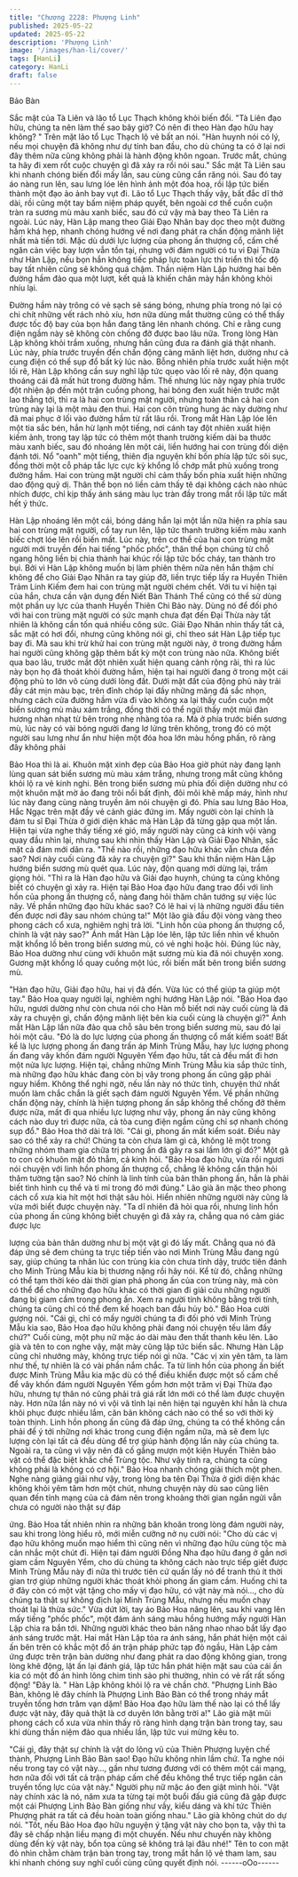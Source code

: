 ```yaml
---
title: "Chương 2228: Phượng Linh"
published: 2025-05-22
updated: 2025-05-22
description: 'Phượng Linh'
image: '/images/han-li/cover/'
tags: [HanLi]
category: HanLi
draft: false
---
```


Bảo Bàn

Sắc mặt của Tà Liên và lão tổ Lục Thạch không khỏi biến đổi.
"Tà Liên đạo hữu, chúng ta nên làm thế sao bây giờ? Có nên đi
theo Hàn đạo hữu hay không? " Trên mặt lão tổ Lục Thạch lộ vẻ
bất an nói.
"Hàn huynh nói có lý, nếu mọi chuyện đã không như dự tính ban
đầu, cho dù chúng ta có ở lại nơi đây thêm nữa cũng không phải
là hành động khôn ngoan. Trước mắt, chúng ta hãy đi xem rốt
cuộc chuyện gì đã xảy ra rồi nói sau." Sắc mặt Tà Liên sau khi
nhanh chóng biến đổi mấy lần, sau cùng cũng cắn răng nói.
Sau đó tay áo nàng run lên, sau lưng lóe lên hình ảnh một đóa
hoa, rồi lập tức biến thành một đạo ảo ảnh bay vụt đi.
Lão tổ Lục Thạch thấy vậy, bất đắc dĩ thở dài, rồi cũng một tay
bấm niệm pháp quyết, bên ngoài cơ thể cuồn cuộn tràn ra sương
mù màu xanh biếc, sau đó cứ vậy mà bay theo Tà Liên ra ngoài.
Lúc này, Hàn Lập mang theo Giải Đạo Nhân bay dọc theo một
đường hầm khá hẹp, nhanh chóng hướng về nơi đang phát ra
chấn động mãnh liệt nhất mà tiến tới.
Mặc dù dưới lực lượng của phong ấn thượng cổ, cấm chế ngăn
cản việc bay lượn vẫn tồn tại, nhưng với đám người có tu vi Đại
Thừa như Hàn Lập, nếu bọn hắn không tiếc pháp lực toàn lực thi
triển thì tốc độ bay tất nhiên cũng sẽ không quá chậm.
Thần niệm Hàn Lập hướng hai bên đường hầm đảo qua một lượt,
kết quả là khiến chân mày hắn không khỏi nhíu lại.

Đường hầm này trông có vẻ sạch sẽ sáng bóng, nhưng phía
trong nó lại có chi chít những vết rách nhỏ xíu, hơn nữa dùng mắt
thường cũng có thể thấy được tốc độ bay của bọn hắn đang tăng
lên nhanh chóng.
Chỉ e rằng cung điện ngầm này sẽ không còn chống đỡ được bao
lâu nữa.
Trong lòng Hàn Lập không khỏi trầm xuống, nhưng hắn cũng đưa
ra đánh giá thật nhanh.
Lúc này, phía trước truyền đến chấn động càng mãnh liệt hơn,
dường như cả cung điện có thể sụp đổ bất kỳ lúc nào.
Bỗng nhiên phía trước xuất hiện một lối rẽ, Hàn Lập không cần
suy nghĩ lập tức quẹo vào lối rẽ này, độn quang thoáng cái đã mất
hút trong đường hầm.
Thế nhưng lúc này ngay phía trước đột nhiện ập đến một trận
cuồng phong, hai bóng đen xuất hiện trước mặt lao thẳng tới, thì
ra là hai con trùng mặt người, nhưng toàn thân cả hai con trùng
này lại là một màu đen thui.
Hai con côn trùng hung ác này dường như đã mai phục ở lối vào
đường hầm từ rất lâu rồi.
Trong mắt Hàn Lập lóe lên một tia sắc bén, hắn hừ lạnh một
tiếng, nơi cánh tay đột nhiên xuất hiện kiếm ảnh, trong tay lập tức
có thêm một thanh trường kiếm dài ba thước màu xanh biếc, sau
đó nhoáng lên một cái, liền hướng hai con trùng đối diện đánh tới.
Nổ "oanh" một tiếng, thiên địa nguyên khí bốn phía lập tức sôi
sục, đồng thời một cỗ pháp tắc lực cực kỳ khổng lồ chớp mắt phủ
xuống trong đường hầm.
Hai con trùng mặt người chỉ cảm thấy bốn phía xuất hiện những
dao động quỷ dị. Thân thể bọn nó liền cảm thấy tê dại không cách
nào nhúc nhích được, chỉ kịp thấy ánh sáng màu lục tràn đầy
trong mắt rồi lập tức mất hết ý thức.

Hàn Lập nhoáng lên một cái, bóng dáng hắn lại một lần nữa hiện
ra phía sau hai con trùng mặt người, cổ tay run lên, lập tức thanh
trường kiếm màu xanh biếc chợt lóe lên rồi biến mất.
Lúc này, trên cơ thể của hai con trùng mặt người mới truyền đến
hai tiếng "phốc phốc", thân thể bọn chúng từ chỗ ngang hông liền
bị chia thành hai khúc rồi lập tức bốc cháy, tan thành tro bụi.
Bởi vì Hàn Lập không muốn bị làm phiên thêm nữa nên hắn thậm
chí không để cho Giải Đạo Nhân ra tay giúp đỡ, liền trực tiếp lấy
ra Huyền Thiên Trảm Linh Kiếm đem hai con trùng mặt người
chém chết.
Với tu vi hiện tại của hắn, chưa cần vận dụng đến Niết Bàn Thánh
Thể cũng có thể sử dùng một phần uy lực của thanh Huyền Thiên
Chi Bảo này. Dùng nó để đối phó với hai con trùng mặt người có
sức mạnh chưa đạt đến Đại Thừa này tất nhiên là không cần tốn
quá nhiều công sức.
Giải Đạo Nhân nhìn thấy tất cả, sắc mặt có hơi đổi, nhưng cũng
không nói gì, chỉ theo sát Hàn Lập tiếp tục bay đi.
Mà sau khi trừ khử hai con trùng mặt người này, ở trong đường
hầm hai người cũng không gặp thêm bất kỳ một con trùng nào
nữa.
Không biết qua bao lâu, trước mắt đột nhiên xuất hiện quang
cảnh rộng rãi, thì ra lúc này bọn họ đã thoát khỏi đường hầm,
hiện tại hai người đang ở trong một cái động phủ to lớn vô cùng
dưới lòng đất.
Dưới mặt đất của động phủ này trải đầy cát mịn màu bạc, trên
đỉnh chóp lại đầy những măng đá sắc nhọn, nhưng cách cửa
đường hầm vừa đi vào không xa lại thấy cuồn cuộn một biển
sương mù màu xám trắng, đồng thời có thể ngửi thấy một mùi
đàn hương nhàn nhạt từ bên trong nhẹ nhàng tỏa ra.
Mà ở phía trước biển sương mù, lúc này có vài bóng người đang
lơ lửng trên không, trong đó có một người sau lưng như ẩn như
hiện một đóa hoa lớn màu hồng phấn, rõ ràng đây không phải

Bảo Hoa thì là ai.
Khuôn mặt xinh đẹp của Bảo Hoa giờ phút này đang lạnh lùng
quan sát biển sương mù màu xám trắng, nhưng trong mắt cũng
không khỏi lộ ra vẻ kinh nghi.
Bên trong biển sương mù phía đối diện dường như có một khuôn
mặt mờ ảo đang trôi nổi bất định, đôi môi khẽ mấp máy, hình như
lúc này đang cùng nàng truyền âm nói chuyện gì đó.
Phía sau lưng Bảo Hoa, Hắc Ngạc trên mặt đầy vẻ cảnh giác
đứng im. Mấy người còn lại chính là đám tu sĩ Đại Thừa ở giới
diện khác mà Hàn Lập đã từng gặp qua một lần.
Hiện tại vừa nghe thấy tiếng xé gió, mấy người này cũng cả kinh
vội vàng quay đầu nhìn lại, nhưng sau khi nhìn thấy Hàn Lập và
Giải Đạo Nhân, sắc mặt cả đám mới dãn ra.
"Thế nào rồi, những đạo hữu khác vẫn chưa đến sao? Nơi này
cuối cùng đã xảy ra chuyện gì?" Sau khi thần niệm Hàn Lập
hướng biển sương mù quét qua. Lúc này, độn quang mới dừng
lại, trầm giọng hỏi.
"Thì ra là Hàn đạo hữu và Giải đạo huynh, chúng ta cũng không
biết có chuyện gì xảy ra. Hiện tại Bảo Hoa đạo hữu đang trao đổi
với linh hồn của phong ấn thượng cổ, nàng đang hỏi thăm chân
tướng sự việc lúc nãy. Về phần những đạo hữu khác sao? Có lẽ
hai vị là những người đầu tiên đến được nơi đây sau nhóm chúng
ta!" Một lão già đầu đội vòng vàng theo phong cách cổ xưa,
nghiêm nghị trả lời.
"Linh hồn của phong ấn thượng cổ, chính là vật này sao?" Ánh
mắt Hàn Lập lóe lên, lập tức liền nhìn về khuôn mặt khổng lồ bên
trong biển sương mù, có vẻ nghi hoặc hỏi.
Đúng lúc này, Bảo Hoa dường như cùng với khuôn mặt sương
mù kia đã nói chuyện xong.
Gương mặt khổng lồ quay cuồng một lúc, rồi biến mất bên trong
biển sương mù.

"Hàn đạo hữu, Giải đạo hữu, hai vị đã đến. Vừa lúc có thể giúp ta
giúp một tay." Bảo Hoa quay người lại, nghiêm nghị hướng Hàn
Lập nói.
"Bảo Hoa đạo hữu, ngươi dường như còn chưa nói cho Hàn mỗ
biết nơi này cuối cùng là đã xảy ra chuyện gì, chấn động mãnh liệt
bên kia cuối cùng là chuyện gì?" Ánh mắt Hàn Lập lần nữa đảo
qua chỗ sâu bên trong biển sương mù, sau đó lại hỏi một câu.
"Đó là do lực lượng của phong ấn thượng cổ mất kiểm soát! Bất
kể là lực lượng phong ấn đang trấn áp Minh Trùng Mẫu, hay lực
lượng phong ấn đang vây khốn đám người Nguyên Yểm đạo hữu,
tất cả đều mất đi hơn một nửa lực lượng. Hiện tại, chẳng những
Minh Trùng Mẫu kia sắp thức tỉnh, mà những đạo hữu khác đang
còn bị vây trong phong ấn cũng gặp phải nguy hiểm. Không thể
nghi ngờ, nếu lần này nó thức tỉnh, chuyện thứ nhất muốn làm
chắc chắn là giết sạch đám người Nguyên Yểm. Về phần những
chấn động này, chính là hiện tượng phong ấn sắp không thể
chống đỡ thêm được nữa, mất đi qua nhiều lực lượng như vậy,
phong ấn này cũng không cách nào duy trì được nữa, cả tòa cung
điện ngầm cũng chỉ sợ nhanh chóng sụp đổ." Bảo Hoa thở dài trả
lời.
"Cái gì, phong ấn mất kiểm soát. Điều này sao có thể xảy ra chứ!
Chúng ta còn chưa làm gì cả, không lẽ một trong những nhóm
tham gia chữa trị phong ấn đã gây ra sai lầm lớn gì đó?" Một gã to
con có khuôn mặt đỏ thẫm, cả kinh hỏi.
"Bảo Hoa đạo hữu, vừa rồi ngươi nói chuyện với linh hồn phong
ấn thượng cổ, chẳng lẽ không cẩn thận hỏi thăm tường tận sao?
Nó chính là linh tính của bản thân phong ấn, hẳn là phải biết tình
hình cụ thể và tỉ mỉ trong đó mới đúng." Lão già ăn mặc theo
phong cách cổ xưa kia hít một hơi thật sâu hỏi.
Hiển nhiên những người này cũng là vừa mới biết được chuyện
này.
"Ta dĩ nhiên đã hỏi qua rồi, nhưng linh hồn của phong ấn cũng
không biết chuyện gì đã xảy ra, chẳng qua nó cảm giác được lực

lượng của bản thân dường như bị một vật gì đó lấy mất. Chẳng
qua nó đã đáp ứng sẽ đem chúng ta trực tiếp tiến vào nơi Minh
Trùng Mẫu đang ngủ say, giúp chúng ta nhân lúc con trùng kia
còn chưa tỉnh dậy, trước tiên đánh cho Minh Trùng Mẫu kia bị
thương nặng rồi hãy nói. Kể từ đó, chẳng những có thể tạm thời
kéo dài thời gian phá phong ấn của con trùng này, mà còn có thể
để cho những đạo hữu khác có thời gian đi giải cứu những người
đang bị giam cầm trong phong ấn. Xem ra người tính không bằng
trời tính, chúng ta cũng chỉ có thể đem kế hoạch ban đầu hủy bỏ."
Bảo Hoa cười gượng nói.
"Cái gì, chỉ có mấy người chúng ta đi đối phó với Minh Trùng Mẫu
kia sao, Bảo Hoa đạo hữu không phải đang nói chuyện tếu lâm
đấy chứ?" Cuối cùng, một phụ nữ mặc áo dài màu đen thất thanh
kêu lên.
Lão già và tên to con nghe vậy, mặt mày cũng lập tức biến sắc.
Nhưng Hàn Lập cũng chỉ nhướng mày, không trực tiếp nói gì nữa.
"Các vị xin yên tâm, ta làm như thế, tự nhiên là có vài phần nắm
chắc. Ta từ linh hồn của phong ấn biết được Minh Trùng Mẫu kia
mặc dù có thể điều khiển được một số cấm chế để vây khốn đám
người Nguyên Yểm gồm hơn một trăm vị Đại Thừa đạo hữu,
nhưng tự thân nó cũng phải trả giá rất lớn mới có thể làm được
chuyện này. Hơn nữa lần này nó vì vội vã tỉnh lại nên hiện tại
nguyên khí hẳn là chưa khôi phục được nhiều lắm, căn bản không
cách nào có thể so với thời kỳ toàn thịnh. Linh hồn phong ấn cũng
đã đáp ứng, chúng ta có thể không cần phải để ý tới những nơi
khác trong cung điện ngầm nữa, mà sẽ đem lực lượng còn lại tất
cả đều dùng để trợ giúp hành động lần này của chúng ta. Ngoài
ra, ta cũng vì vậy nên đã cố gắng mượn một kiện Huyền Thiên
bảo vật có thể đặc biệt khắc chế Trùng tộc. Như vậy tính ra,
chúng ta cũng không phải là không có cơ hội." Bảo Hoa nhanh
chóng giải thích một phen.
Nghe nàng giảng giải như vậy, trong lòng ba tên Đại Thừa ở giới
diện khác không khỏi yêm tâm hơn một chút, nhưng chuyện này
dù sao cũng liên quan đến tính mạng của cả đám nên trong
khoảng thời gian ngắn ngửi vẫn chưa có người nào thật sự đáp

ứng.
Bảo Hoa tất nhiên nhìn ra những băn khoăn trong lòng đám
người này, sau khi trong lòng hiểu rõ, mới miễn cưỡng nở nụ
cười nói:
"Cho dù các vị đạo hữu không muốn mạo hiểm thì cũng nên vì
những đạo hữu cùng tộc mà cân nhắc một chút đi. Hiện tại đám
người Đồng Nha đạo hữu đang ở gần nơi giam cầm Nguyên Yểm,
cho dù chúng ta không cách nào trực tiếp giết được Minh Trùng
Mẫu này đi nữa thì trước tiên cứ quấn lấy nó để tranh thủ ít thời
gian trợ giúp những người khác thoát khỏi phong ấn giam cầm.
Huống chi ta ở đây còn có một vật tặng cho mấy vị đạo hữu, có
vật này mà nói..., cho dù chúng ta thật sự không địch lại Minh
Trùng Mẫu, nhưng nếu muốn chạy thoát lại là thừa sức."
Vừa dứt lời, tay áo Bảo Hoa nâng lên, sau khi vang lên mấy tiếng
"phốc phốc", một đám ánh sáng màu hồng hướng mấy người Hàn
Lập chia ra bắn tới.
Những người khác theo bản năng nhao nhao bắt lấy đạo ánh
sáng trước mặt.
Hai mắt Hàn Lập tỏa ra ánh sáng, hắn phát hiện một cái ấn bên
trên có khắc một đồ án trận pháp phức tạp đỏ ngầu,
Hàn Lập cảm ứng được trên trận bàn dường như đang phát ra
dao động không gian, trong lòng khẽ động, lật ấn lại đánh giá, lập
tức hắn phát hiện mặt sau của cái ấn kia có một đồ án hình lông
chim tinh sảo phi thường, nhìn có vẻ rất rất sống động!
"Đây là. " Hàn Lập không khỏi lộ ra vẻ chần chờ.
"Phượng Linh Bảo Bàn, không lẽ đây chính là Phượng Linh Bảo
Bàn có thể trong nháy mắt truyền tống hơn trăm vạn dặm! Bảo
Hoa đạo hữu làm thế nào lại có thể lấy được vật này, đây quả thật
là cơ duyên lớn bằng trời a!" Lão già mặt mũi phong cách cổ xưa
vừa nhìn thấy rõ ràng hình dạng trận bàn trong tay, sau khi dùng
thần niệm đảo qua nhiều lần, lập tức vui mừng kêu to.

"Cái gì, đây thật sự chính là vật do lông vũ của Thiên Phượng
luyện chế thành, Phượng Linh Bảo Bàn sao! Đạo hữu không nhìn
lầm chứ. Ta nghe nói nếu trong tay có vật này..., gần như tương
đương với có thêm một cái mạng, hơn nữa đối với tất cả trận pháp
cấm chế đều không thể trực tiếp ngăn cản truyền tống lực của vật
này." Người phụ nữ mặc áo đen giật mình hỏi.
"Vật này chính xác là nó, năm xưa ta từng tại một buổi đấu giá
cũng đã gặp được một cái Phượng Linh Bảo Bàn giống như vầy,
kiểu dáng và khí tức Thiên Phượng phát ra tất cả đều hoàn toàn
giống nhau." Lão già không chút do dự nói.
"Tốt, nếu Bảo Hoa đạo hữu nguyện ý tặng vật này cho bọn ta, vậy
thì ta đây sẽ chấp nhận liều mạng đi một chuyến. Nếu như
chuyến này không dùng đến kỳ vật này, bổn tọa cũng sẽ không
trả lại đâu nhé!" Tên to con mặt đỏ nhìn chằm chàm trận bàn
trong tay, trong mắt hắn lộ vẻ tham lam, sau khi nhanh chóng suy
nghĩ cuối cùng cũng quyết định nói.
------oOo------
